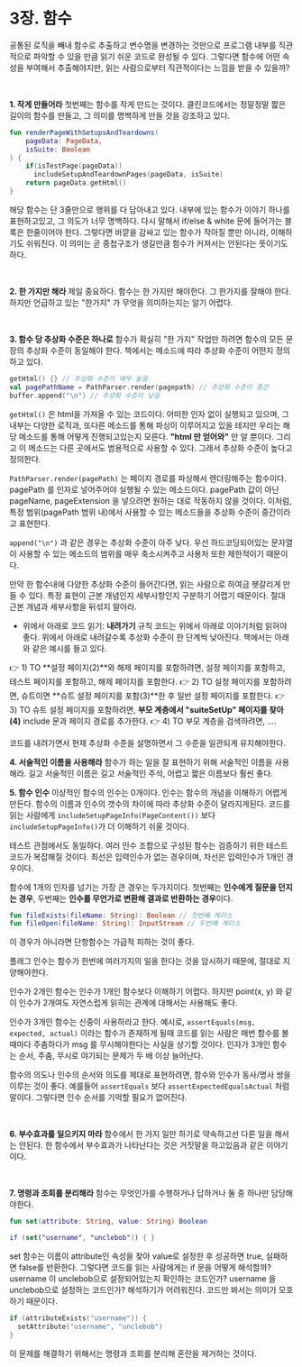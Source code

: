 # 3장. 함수

공통된 로직을 빼내 함수로 추출하고 변수명을 변경하는 것만으로 프로그램 내부를 직관적으로 파악할 수 있을 만큼 읽기 쉬운 코드로 완성될 수 있다. 그렇다면 함수에 어떤 속성을 부여해서 추출해야지만, 읽는 사람으로부터 직관적이다는 느낌을 받을 수 있을까?

<br>

**1.  작게 만들어라**
첫번째는 함수를 작게 만드는 것이다. 클린코드에서는 정말정말 짧은 길이의 함수를 만들고, 그 의미를 명백하게 만들 것을 강조하고 있다.
```kotlin
fun renderPageWithSetupsAndTeardowns(
    pageData: PageData,
    isSuite: Boolean
) {
    if(isTestPage(pageData)) 
      includeSetupAndTeardownPages(pageData, isSuite)
    return pageData.getHtml()
}
```

해당 함수는 단 3줄만으로 행위를 다 담아내고 있다. 내부에 있는 함수가 이야기 하나를 표현하고있고, 그 의도가 너무 명백하다. 
다시 말해서 if/else & white 문에 들어가는 블록은 한줄이어야 한다.
그렇다면 바깥을 감싸고 있는 함수가 작아질 뿐만 아니라, 이해하기도 쉬워진다. 이 의미는 곧 중첩구조가 생길만큼 함수가 커져서는 안된다는 뜻이기도 하다.

<br>

**2. 한 가지만 해라**
제일 중요하다. 함수는 한 가지만 해야한다. 그 한가지를 잘해야 한다. 하지만 언급하고 있는 "한가지" 가 무엇을 의미하는지는 알기 어렵다. 

<br>

**3. 함수 당 추상화 수준은 하나로**
함수가 확실히 "한 가지" 작업만 하려면 함수의 모든 문장의 추상화 수준이 동일해야 한다. 책에서는 메소드에 따라 추상화 수준이 어떤지 정의하고 있다.
``` kotlin
getHtml() {} // 추상화 수준이 매우 높음
val pagePathName = PathParser.render(pagepath) // 추상화 수준이 중간
buffer.append("\n") // 추상화 수준이 낮음
```
`getHtml()` 은 html을 가져올 수 있는 코드이다. 어떠한 인자 없이 실행되고 있으며, 그 내부는 다양한 로직과, 또다른 메소드를 통해 파싱이 이루어지고 있을 테지만 우리는 해당 메소드를 통해 어떻게 진행되고있는지 모른다. **"html 만 얻어와"** 만 알 뿐이다. 그리고 이 메소드는 다른 곳에서도 범용적으로 사용할 수 있다. 그래서 추상화 수준이 높다고 정의한다.

`PathParser.render(pagePath)` 는 페이지 경로를 파싱해서 렌더링해주는 함수이다. pagePath 를 인자로 넣어주어야 실행될 수 있는 메소드이다. pagePath 값이 아닌 pageName, pageExtension 을 넣으려면 원하는 대로 작동하지 않을 것이다.  이처럼, 특정 범위(pagePath 범위 내)에서 사용할 수 있는 메소드들을 추상화 수준이 중간이라고 표현한다.

`append("\n")` 과 같은 경우는 추상화 수준이 아주 낮다. 우선 하드코딩되어있는 문자열이 사용할 수 있는 메소드의 범위를 매우 축소시켜주고 사용처 또한 제한적이기 때문이다.

만약 한 함수내에 다양한 추상화 수준이 들어간다면, 읽는 사람으로 하여금 헷갈리게 만들 수 있다. 특정 표현이 근본 개념인지 세부사항인지 구분하기 어렵기 때문이다. 절대 근본 개념과 세부사항을 뒤섞지 말아라.

 - 위에서 아래로 코드 읽기: **내려가기** 규칙
코드는 위에서 아래로 이야기처럼 읽혀야 좋다. 위에서 아래로 내려갈수록 추상화 수준이 한 단계씩 낮아진다. 책에서는 아래와 같은 예시를 들고 있다.


👉 1) TO **설정 페이지(2)**와 해제 페이지를 포함하려면, 설정 페이지를 포함하고, 테스트 페이지를 포함하고, 해제 페이지를 포함한다.
👉 2) TO 설정 페이지를 포함하려면, 슈트이면 **슈트 설정 페이지를 포함(3)**한 후 일반 설정 페이지를 포함한다.
👉 3) TO 슈트 설정 페이지를 포함하려면, **부모 계층에서 "suiteSetUp" 페이지를 찾아(4)** include 문과 페이지 경로를 추가한다.
👉 4) TO 부모 계층을 검색하려면, ....

코드를 내려가면서 현재 추상화 수준을 설명하면서 그 수준을 일관되게 유지해야한다. 
<br>

**4. 서술적인 이름을 사용해라**
함수가 하는 일을 잘 표현하기 위해 서술적인 이름을 사용해라. 길고 서술적인 이름은 길고 서술적인 주석, 어렵고 짧은 이름보다 훨씬 좋다. 
<br>

**5. 함수 인수**
이상적인 함수의 인수는 0개이다. 인수는 함수의 개념을 이해하기 어렵게 만든다.  함수의 이름과 인수의 갯수의 차이에 따라 추상화 수준이 달라지게된다. 코드를 읽는 사람에게 `includeSetupPageInfo(PageContent())` 보다 `includeSetupPageInfo()`가 더 이해하기 쉬울 것이다.

테스트 관점에서도 동일하다. 여러 인수 조합으로 구성된 함수는 검증하기 위한 테스트코드가 복잡해질 것이다. 최선은 입력인수가 없는 경우이며, 차선은 입력인수가 1개인 경우이다.

함수에 1개의 인자를 넘기는 가장 큰 경우는 두가지이다. 첫번째는 **인수에게 질문을 던지는 경우**, 두번째는 **인수를 무언가로 변환해 결과로 반환하는 경우**이다.
``` kotlin
fun fileExists(fileName: String): Boolean // 첫번째 케이스
fun fileOpen(fileName: String): InputStream // 두번째 케이스
```

이 경우가 아니라면 단항함수는 가급적 피하는 것이 좋다. 

플래그 인수는 함수가 한번에 여러가지의 일을 한다는 것을 암시하기 때문에, 절대로 지양해야한다.

인수가 2개인 함수는 인수가 1개인 함수보다 이해하기 어렵다. 하지만 point(x, y) 와 같이 인수가 2개여도 자연스럽게 읽히는 관계에 대해서는 사용해도 좋다. 

인수가 3개인 함수는 신중이 사용하라고 한다. 예시로, `assertEquals(msg, expected, actual)` 이라는 함수가 존재하게 될때 코드를 읽는 사람은 매번 함수를 볼 때마다 주춤하다가 msg 를 무시해야한다는 사실을 상기할 것이다. 인자가 3개인 함수는 순서, 주춤, 무시로 야기되는 문제가 두 배 이상 늘어난다.

함수의 의도나 인수의 순서와 의도를 제대로 표현하려면, 함수와 인수가 동사/명사 쌍을 이루는 것이 좋다. 예를들어 `assertEquals` 보다 `assertExpectedEqualsActual` 처럼 말이다. 그렇다면 인수 순서를 기억할 필요가 없어진다.

<br>

**6. 부수효과를 일으키지 마라**
함수에서 한 가지 일만 하기로 약속하고선 다른 일을 해서는 안된다. 한 함수에서 부수효과가 나타난다는 것은 거짓말을 하고있음과 같은 이야기이다.

<br>

**7. 명령과 조회를 분리해라**
함수는 무엇인가를 수행하거나 답하거나 둘 중 하나만 담당해야한다. 
``` kotlin
fun set(attribute: String, value: String) Boolean

if (set("username", "unclebob")) { }
```
set 함수는 이름이 attribute인 속성을 찾아 value로 설정한 후 성공하면 true, 실패하면 false를 반환한다. 그렇다면 코드를 읽는 사람에게는 if 문을 어떻게 해석할까? username 이 unclebob으로 설정되어있는지 확인하는 코드인가? username 을 unclebob으로 설정하는 코드인가? 해석하기가 어려워진다. 코드만 봐서는 의미가 모호하기 때문이다.
``` kotlin
if (attributeExists("username")) { 
  setAttribute("username", "unclebob")
}
```
이 문제를 해결하기 위해서는 명령과 조회를 분리해 혼란을 제거하는 것이다. 
